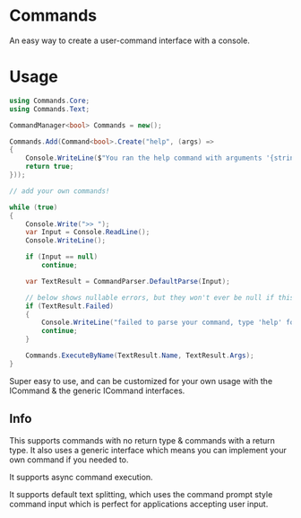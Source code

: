 # Commands
An easy way to create a user-command interface with a console.
# Usage
```cs
using Commands.Core;
using Commands.Text;

CommandManager<bool> Commands = new();

Commands.Add(Command<bool>.Create("help", (args) =>
{
	Console.WriteLine($"You ran the help command with arguments '{string.Join(", ", args)}'");
	return true;
}));

// add your own commands!

while (true)
{
	Console.Write(">> ");
	var Input = Console.ReadLine();
	Console.WriteLine();

	if (Input == null)
		continue;

	var TextResult = CommandParser.DefaultParse(Input);

	// below shows nullable errors, but they won't ever be null if this check is ok.
	if (TextResult.Failed)
	{
		Console.WriteLine("failed to parse your command, type 'help' for more info.");
		continue;
	}

	Commands.ExecuteByName(TextResult.Name, TextResult.Args);
}
```
Super easy to use, and can be customized for your own usage with the ICommand & the generic ICommand interfaces.

## Info
This supports commands with no return type & commands with a return type. It also uses a generic interface which means you can implement your own command if you needed to.

It supports async command execution.

It supports default text splitting, which uses the command prompt style command input which is perfect for applications accepting user input.
